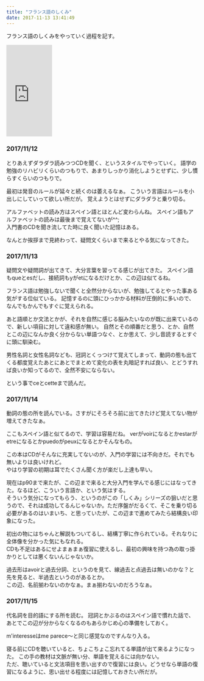 ```yaml
---
title: "フランス語のしくみ"
date: 2017-11-13 13:41:49
---
```


フランス語のしくみをやっていく過程を記す。

<iframe style="width:120px;height:240px;" marginwidth="0" marginheight="0" scrolling="no" frameborder="0" src="https://rcm-fe.amazon-adsystem.com/e/cm?ref=qf_sp_asin_til&t=karino203-22&m=amazon&o=9&p=8&l=as1&IS1=1&detail=1&asins=4560086842&linkId=e9ca3aed9695be62a7d17f89c3fc3caa&bc1=ffffff&lt1=_top&fc1=333333&lc1=0066c0&bg1=ffffff&f=ifr">
    </iframe>

### 2017/11/12

とりあえずダラダラ読みつつCDを聞く、というスタイルでやっていく。
語学の勉強のリハビリくらいのつもりで、あまりしっかり消化しようとせずに、少し慣らすくらいのつもりで。

最初は発音のルールが延々と続くのは萎えるなぁ。
こういう言語はルールを小出しにしていって欲しい所だが。
覚えようとはせずにダラダラと乗り切る。

アルファベットの読み方はスペイン語とほとんど変わらんね。
スペイン語もアルファベットの読みは最後まで覚えてないが^^;  
入門書のCDを聞き流してた時に良く聞いた記憶はある。

なんとか挨拶まで見終わって、疑問文くらいまで来るとやる気になってきた。

### 2017/11/13

疑問文や疑問詞が出てきて、大分言葉を習ってる感じが出てきた。
スペイン語もqueとesだし、接続詞もyがetになるだけとか、この辺は似てるね。

フランス語は勉強しないで聞くと全然分からないが、勉強してるとやった事ある気がする位似ている。
記憶するのに頭にひっかかる材料が圧倒的に多いので、なんでもかんでもすぐに覚えられる。

あと語順とか文法とかが、それを自然に感じる脳みたいなのが既に出来ているので、新しい項目に対して違和感が無い。
自然とその順番だと思う、とか、自然とこの辺になんか良く分からない単語つなぐ、とか思えて、少し音読するとすぐに頭に馴染む。

男性名詞と女性名詞なども、冠詞とくっつけて覚えてしまって、動詞の態も出てくる都度覚えたあとにあとでまとめて変化の表を丸暗記すれば良い、とどうすれば良いか知ってるので、全然不安にならない。

という事でceとcetteまで読んだ。

### 2017/11/14

動詞の態の所を読んでいる。さすがにそろそろ前に出てきたけど覚えてない物が増えてきたなぁ。

ここもスペイン語と似てるので、学習は容易だね。
verがvoirになるとかestarがetreになるとかpuedoがpeuxになるとかそんなもの。

この本はCDがそんなに充実してないのが、入門の学習には不向きだ。それでも無いよりは良いけれど。   
やはり学習の初期は耳でたくさん聞く方が楽だし上達も早い。

現在はp90まで来たが、この辺まで来ると大分入門を学んでる感じにはなってきた。なるほど、こういう言語か、という気はする。  
そういう気分になってもらう、というのがこの「しくみ」シリーズの狙いだと思うので、それは成功してるんじゃないか。ただ序盤がだるくて、そこを乗り切る必要があるのはいまいち、と思っていたが、この辺まで進めてみたら結構良い印象になった。
 
初出の物にはちゃんと解説もついてるし、結構丁寧に作られている。それなりに全体像を分かった気にもなれる。  
CDも不足はあるにせよまぁまぁ復習に使えるし、最初の興味を持つ為の取っ掛かりとしては悪くないんじゃないか。

過去形はavoirと過去分詞、というのを見て、線過去と点過去は無いのかな？と先を見ると、半過去というのがあるとか。  
この辺、名前揃わないのかなぁ。まぁ揃わないのだろうなぁ。

### 2017/11/15

代名詞を目的語にする所を読む。
冠詞とかぶるのはスペイン語で慣れた話で、あとでこの辺が分からなくなるのもあらかじめ心の準備をしておく。

m'interesseはme parece〜と同じ感覚なのですんなり入る。

寝る前にCDを聴いていると、ちょこちょこ忘れてる単語が出て来るようになった。
この手の教材は文脈が無い分、単語を覚えるには向かない。  
ただ、聴いていると文法項目を思い出すので復習には良い。どうせなら単語の復習になるように、思い出せる程度には記憶しておきたい所だが。
